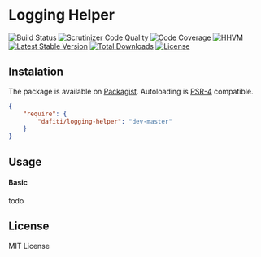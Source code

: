 # Logging Helper
[![Build Status](https://img.shields.io/travis/dafiti/logging-helper/master.svg?style=flat-square)](https://travis-ci.org/dafiti/logging-helper)
[![Scrutinizer Code Quality](https://img.shields.io/scrutinizer/g/dafiti/logging-helper/master.svg?style=flat-square)](https://scrutinizer-ci.com/g/dafiti/logging-helper/?branch=master)
[![Code Coverage](https://img.shields.io/scrutinizer/coverage/g/dafiti/logging-helper/master.svg?style=flat-square)](https://scrutinizer-ci.com/g/dafiti/logging-helper/?branch=master)
[![HHVM](https://img.shields.io/hhvm/dafiti/logging-helper.svg?style=flat-square)](https://travis-ci.org/dafiti/logging-helper)
[![Latest Stable Version](https://img.shields.io/packagist/v/dafiti/logging-helper.svg?style=flat-square)](https://packagist.org/packages/dafiti/logging-helper)
[![Total Downloads](https://img.shields.io/packagist/dt/dafiti/logging-helper.svg?style=flat-square)](https://packagist.org/packages/dafiti/logging-helper)
[![License](https://img.shields.io/packagist/l/dafiti/logging-helper.svg?style=flat-square)](https://packagist.org/packages/dafiti/logging-helper)

## Instalation
The package is available on [Packagist](http://packagist.org/packages/dafiti/logging-helper).
Autoloading is [PSR-4](https://github.com/php-fig/fig-standards/blob/master/accepted/PSR-4-autoloader.md) compatible.

```json
{
    "require": {
        "dafiti/logging-helper": "dev-master"
    }
}
```


## Usage

#### Basic
todo 

## License

MIT License
